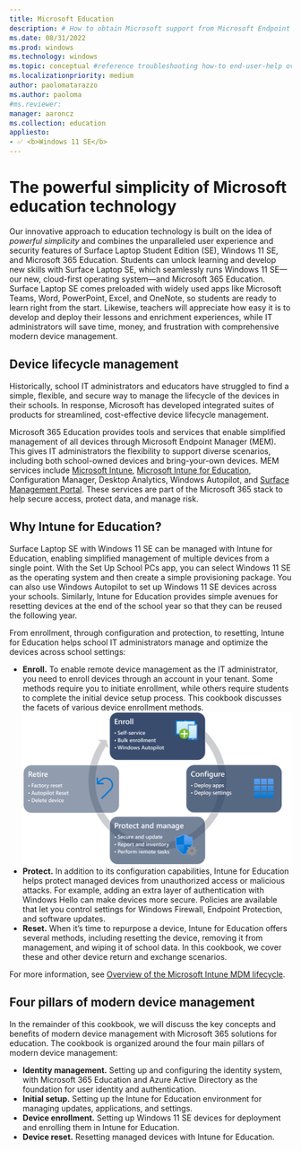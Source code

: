 ```yaml
---
title: Microsoft Education
description: # How to obtain Microsoft support from Microsoft Endpoint Manager admin center.
ms.date: 08/31/2022
ms.prod: windows
ms.technology: windows
ms.topic: conceptual #reference troubleshooting how-to end-user-help overview (more in contrib guide)
ms.localizationpriority: medium
author: paolomatarazzo
ms.author: paoloma
#ms.reviewer: 
manager: aaroncz
ms.collection: education
appliesto:
- ✅ <b>Windows 11 SE</b>
---
```

# The powerful simplicity of Microsoft education technology

Our innovative approach to education technology is built on the idea of *powerful simplicity* and combines the unparalleled user experience and security features of Surface Laptop Student Edition (SE), Windows 11 SE, and Microsoft 365 Education. Students can unlock learning and develop new skills with Surface Laptop SE, which seamlessly runs Windows 11 SE—our new, cloud-first operating system—and Microsoft 365 Education. Surface Laptop SE comes preloaded with widely used apps like Microsoft Teams, Word, PowerPoint, Excel, and OneNote, so students are ready to learn right from the start. Likewise, teachers will appreciate how easy it is to develop and deploy their lessons and enrichment experiences, while IT administrators will save time, money, and frustration with comprehensive modern device management. 

## Device lifecycle management

Historically, school IT administrators and educators have struggled to find a simple, flexible, and secure way to manage the lifecycle of the devices in their schools. In response, Microsoft has developed integrated suites of products for streamlined, cost-effective device lifecycle management.

Microsoft 365 Education provides tools and services that enable simplified management of all devices through Microsoft Endpoint Manager (MEM). This gives IT administrators the flexibility to support diverse scenarios, including both school-owned devices and bring-your-own devices. MEM services include [Microsoft Intune](https://docs.microsoft.com/en-us/mem/intune/fundamentals/what-is-intune), [Microsoft Intune for Education](https://www.microsoft.com/education/intune), Configuration Manager, Desktop Analytics, Windows Autopilot, and [Surface Management Portal](https://docs.microsoft.com/en-us/surface/surface-management-portal). These services are part of the Microsoft 365 stack to help secure access, protect data, and manage risk. 

## Why Intune for Education?

Surface Laptop SE with Windows 11 SE can be managed with Intune for Education, enabling simplified management of multiple devices from a single point. With the Set Up School PCs app, you can select Windows 11 SE as the operating system and then create a simple provisioning package. You can also use Windows Autopilot to set up Windows 11 SE devices across your schools. Similarly, Intune for Education provides simple avenues for resetting devices at the end of the school year so that they can be reused the following year. 



From enrollment, through configuration and protection, to resetting, Intune for Education helps school IT administrators manage and optimize the devices across school settings:

- **Enroll.** To enable remote device management as the IT administrator, you need to enroll devices through an account in your tenant. Some methods require you to initiate enrollment, while others require students to complete the initial device setup process. This cookbook discusses the facets of various device enrollment methods.
![The device lifecycle for Surface Laptop SE devices](./images/device-lifecycle.png)
- **Protect.** In addition to its configuration capabilities, Intune for Education helps protect managed devices from unauthorized access or malicious attacks. For example, adding an extra layer of authentication with Windows Hello can make devices more secure. Policies are available that let you control settings for Windows Firewall, Endpoint Protection, and software updates.
- **Reset.** When it’s time to repurpose a device, Intune for Education offers several methods, including resetting the device, removing it from management, and wiping it of school data. In this cookbook, we cover these and other device return and exchange scenarios. 

For more information, see [Overview of the Microsoft Intune MDM lifecycle](https://docs.microsoft.com/en-us/mem/intune/fundamentals/device-lifecycle).

## Four pillars of modern device management

In the remainder of this cookbook, we will discuss the key concepts and benefits of modern device management with Microsoft 365 solutions for education. The cookbook is organized around the four main pillars of modern device management:

- **Identity management.** Setting up and configuring the identity system, with Microsoft 365 Education and Azure Active Directory as the foundation for user identity and authentication.
- **Initial setup.** Setting up the Intune for Education environment for managing updates, applications, and settings. 
- **Device enrollment.** Setting up Windows 11 SE devices for deployment and enrolling them in Intune for Education.
- **Device reset.** Resetting managed devices with Intune for Education.